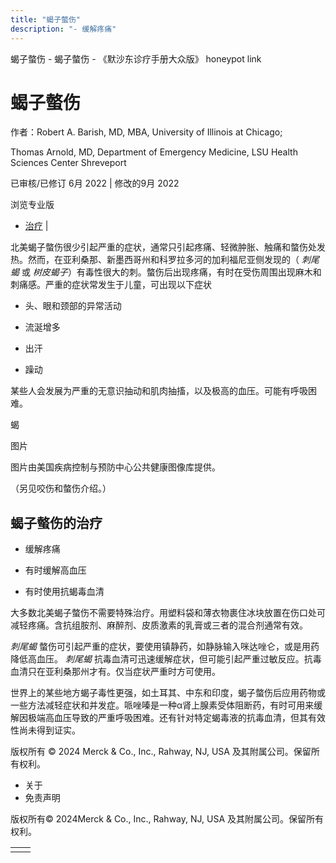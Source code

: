```yaml
---
title: "蝎子螫伤"
description: "- 缓解疼痛"
---
```


﻿蝎子螫伤 \- 蝎子螫伤 \- 《默沙东诊疗手册大众版》 honeypot link

# 蝎子螫伤

作者：Robert A. Barish, MD, MBA, University of Illinois at Chicago;

Thomas Arnold, MD, Department of Emergency Medicine, LSU Health Sciences
Center Shreveport

已审核/已修订 6月 2022 \| 修改的9月 2022

浏览专业版

- [治疗](#治疗_v21497089_zh) \|

北美蝎子螫伤很少引起严重的症状，通常只引起疼痛、轻微肿胀、触痛和螫伤处发热。然而，在亚利桑那、新墨西哥州和科罗拉多河的加利福尼亚侧发现的（ _刺尾蝎_ 或 _树皮蝎子_）有毒性很大的刺。螫伤后出现疼痛，有时在受伤周围出现麻木和刺痛感。严重的症状常发生于儿童，可出现以下症状

- 头、眼和颈部的异常活动

- 流涎增多

- 出汗

- 躁动


某些人会发展为严重的无意识抽动和肌肉抽搐，以及极高的血压。可能有呼吸困难。

蝎



图片

图片由美国疾病控制与预防中心公共健康图像库提供。

（另见咬伤和螫伤介绍。）

## 蝎子螫伤的治疗

- 缓解疼痛

- 有时缓解高血压

- 有时使用抗蝎毒血清


大多数北美蝎子螫伤不需要特殊治疗。用塑料袋和薄衣物裹住冰块放置在伤口处可减轻疼痛。含抗组胺剂、麻醉剂、皮质激素的乳膏或三者的混合剂通常有效。

_刺尾蝎_ 螫伤可引起严重的症状，要使用镇静药，如静脉输入咪达唑仑，或是用药降低高血压。 _刺尾蝎_ 抗毒血清可迅速缓解症状，但可能引起严重过敏反应。抗毒血清只在亚利桑那州才有。仅当症状严重时方可使用。

世界上的某些地方蝎子毒性更强，如土耳其、中东和印度，蝎子螫伤后应用药物或一些方法减轻症状和并发症。哌唑嗪是一种α肾上腺素受体阻断药，有时可用来缓解因极端高血压导致的严重呼吸困难。还有针对特定蝎毒液的抗毒血清，但其有效性尚未得到证实。



版权所有 © 2024
Merck & Co., Inc., Rahway, NJ, USA 及其附属公司。保留所有权利。

- 关于
- 免责声明

版权所有© 2024Merck & Co., Inc., Rahway, NJ, USA 及其附属公司。保留所有权利。

|     |     |
| --- | --- |
|  |  |